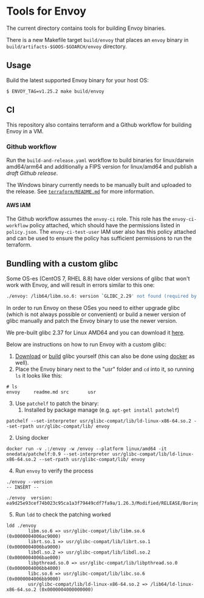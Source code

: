 # Tools for Envoy

The current directory contains tools for building Envoy binaries.

There is a new Makefile target `build/envoy` that places an `envoy` binary in `build/artifacts-$GOOS-$GOARCH/envoy` directory.

## Usage

Build the latest supported Envoy binary for your host OS:

```shell
$ ENVOY_TAG=v1.25.2 make build/envoy
```

## CI

This repository also contains terraform and a Github workflow for building Envoy
in a VM.

### Github workflow

Run the `build-and-release.yaml` workflow to build binaries for linux/darwin
amd64/arm64 and additionally a FIPS version for linux/amd64 and publish a _draft
Github release_.

The Windows binary currently needs to be manually built and uploaded to the
release. See [`terraform/README.md`](terraform/README.md) for more information.

#### AWS IAM

The Github workflow assumes the `envoy-ci` role. This role has the
`envoy-ci-workflow` policy attached, which should have the
permissions listed in `policy.json`. The `envoy-ci-test-user` IAM user also has
this policy attached and can be used to ensure the policy has sufficient
permissions to run the terraform.

## Bundling with a custom glibc

Some OS-es (CentOS 7, RHEL 8.8) have older versions of glibc that won't work with Envoy,
and will result in errors similar to this one:

```bash
./envoy: /lib64/libm.so.6: version `GLIBC_2.29' not found (required by ./envoy)
```

In order to run Envoy on these OSes you need to either upgrade glibc (which is not always possible or convenient)
or build a newer version of glibc manually and patch the Envoy binary to use the newer version.

We pre-built glibc 2.37 for Linux AMD64 and you can download it [here](https://github.com/kumahq/envoy-builds/releases/download/v1.27.0/glibc-2.37-linux-amd64.tar.gz).

Below are instructions on how to run Envoy with a custom glibc:
1. [Download](https://github.com/kumahq/envoy-builds/releases/download/v1.27.0/glibc-2.37-linux-amd64.tar.gz) or [build](https://ftp.gnu.org/gnu/glibc/) glibc yourself (this can also be done using [docker](https://github.com/sgerrand/docker-glibc-builder) as well).
2. Place the Envoy binary next to the "usr" folder and `cd` into it, so running `ls` it looks like this:
```shell
# ls
envoy     readme.md src       usr
```
3. Use `patchelf` to patch the binary:
    1. Installed by package manage (e.g. `apt-get install patchelf`)
```shell
patchelf --set-interpreter usr/glibc-compat/lib/ld-linux-x86-64.so.2 --set-rpath usr/glibc-compat/lib/ envoy
```
2. Using docker
```shell
docker run -v .:/envoy -w /envoy --platform linux/amd64 -it onedata/patchelf:0.9 --set-interpreter usr/glibc-compat/lib/ld-linux-x86-64.so.2 --set-rpath usr/glibc-compat/lib/ envoy
```

4. Run `envoy` to verify the process

```shell
./envoy --version                                                                                                                                                                                                                           -- INSERT --

./envoy  version: ea9d25e93cef74b023c95ca1a3f79449cdf7fa9a/1.26.3/Modified/RELEASE/BoringSSL
```

5. Run `ldd` to check the patching worked

```shell
ldd ./envoy
        libm.so.6 => usr/glibc-compat/lib/libm.so.6 (0x0000004006ac9000)
        librt.so.1 => usr/glibc-compat/lib/librt.so.1 (0x0000004006ba9000)
        libdl.so.2 => usr/glibc-compat/lib/libdl.so.2 (0x0000004006bae000)
        libpthread.so.0 => usr/glibc-compat/lib/libpthread.so.0 (0x0000004006bb4000)
        libc.so.6 => usr/glibc-compat/lib/libc.so.6 (0x0000004006bb9000)
        usr/glibc-compat/lib/ld-linux-x86-64.so.2 => /lib64/ld-linux-x86-64.so.2 (0x0000004000000000)
```
